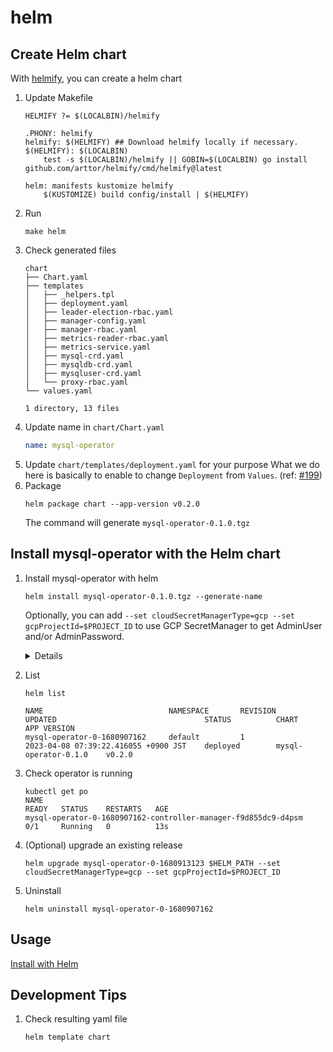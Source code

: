 # helm

## Create Helm chart

With [helmify](https://github.com/arttor/helmify), you can create a helm chart

1. Update Makefile
    ```
    HELMIFY ?= $(LOCALBIN)/helmify

    .PHONY: helmify
    helmify: $(HELMIFY) ## Download helmify locally if necessary.
    $(HELMIFY): $(LOCALBIN)
    	test -s $(LOCALBIN)/helmify || GOBIN=$(LOCALBIN) go install github.com/arttor/helmify/cmd/helmify@latest

    helm: manifests kustomize helmify
    	$(KUSTOMIZE) build config/install | $(HELMIFY)
    ```
1. Run
    ```
    make helm
    ```
1. Check generated files
    ```
    chart
    ├── Chart.yaml
    ├── templates
    │   ├── _helpers.tpl
    │   ├── deployment.yaml
    │   ├── leader-election-rbac.yaml
    │   ├── manager-config.yaml
    │   ├── manager-rbac.yaml
    │   ├── metrics-reader-rbac.yaml
    │   ├── metrics-service.yaml
    │   ├── mysql-crd.yaml
    │   ├── mysqldb-crd.yaml
    │   ├── mysqluser-crd.yaml
    │   └── proxy-rbac.yaml
    └── values.yaml

    1 directory, 13 files
    ```
1. Update name in `chart/Chart.yaml`
    ```yaml
    name: mysql-operator
    ```
1. Update `chart/templates/deployment.yaml` for your purpose
    What we do here is basically to enable to change `Deployment` from `Values`. (ref: [#199](https://github.com/nakamasato/mysql-operator/pull/199/commits/cc245343a9a24eee35425ef7d665c9d17996c7a8))
1. Package
    ```
    helm package chart --app-version v0.2.0
    ```
    The command will generate `mysql-operator-0.1.0.tgz`

## Install mysql-operator with the Helm chart

1. Install mysql-operator with helm

    ```
    helm install mysql-operator-0.1.0.tgz --generate-name
    ```

    Optionally, you can add `--set cloudSecretManagerType=gcp --set gcpProjectId=$PROJECT_ID` to use GCP SecretManager to get AdminUser and/or AdminPassword.

    <details>

    ```
    NAME: mysql-operator-0-1680907162
    LAST DEPLOYED: Sat Apr  8 07:13:58 2023
    NAMESPACE: default
    STATUS: deployed
    REVISION: 1
    TEST SUITE: None
    ```

    </details>

1. List

    ```
    helm list
    ```

    ```
    NAME                            NAMESPACE       REVISION        UPDATED                                 STATUS          CHART                   APP VERSION
    mysql-operator-0-1680907162     default         1               2023-04-08 07:39:22.416055 +0900 JST    deployed        mysql-operator-0.1.0    v0.2.0
    ```
1. Check operator is running
    ```
    kubectl get po
    NAME                                                             READY   STATUS    RESTARTS   AGE
    mysql-operator-0-1680907162-controller-manager-f9d855dc9-d4psm   0/1     Running   0          13s
    ```
1. (Optional) upgrade an existing release
    ```
    helm upgrade mysql-operator-0-1680913123 $HELM_PATH --set cloudSecretManagerType=gcp --set gcpProjectId=$PROJECT_ID
    ```
1. Uninstall
    ```
    helm uninstall mysql-operator-0-1680907162
    ```

## Usage

[Install with Helm](../usage/install-with-helm.md)

## Development Tips

1. Check resulting yaml file
    ```
    helm template chart
    ```
